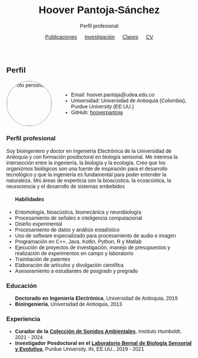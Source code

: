 <!DOCTYPE html>
<html lang="es">
<head>
  <meta charset="UTF-8">
  <meta name="viewport" content="width=device-width,initial-scale=1.0">
  <title>Hoover Pantoja - Perfil</title>
  <style>
    body { font-family: Arial, sans-serif; margin: 2em; }
    header { text-align: center; }
    nav ul { list-style: none; padding: 0; }
    nav li { margin-bottom: 1em; }
  </style>
</head>
<body>
  <header>
    <h1>Hoover Pantoja-Sánchez</h1>
    <p>Perfil profesional</p>
    <nav>
      <ul style="display: flex; justify-content: center; gap: 1.5em; list-style: none; margin: 1em 0; padding: 0;">
        <li><a href="publicaciones/index.html">Publicaciones</a></li>
        <li><a href="investigacion/index.html">Investigación</a></li>
        <li><a href="classes/class1/index.html">Clases</a></li>
        <li><a href="cv/index.html">CV</a></li>
      </ul>
    </nav>
  </header>
  <section id="cv">
    <h2>Perfil</h2>
    <div style="display: flex; align-items: center; gap: 2em;">
      <div>
        <!-- Foto personal, reemplaza 'foto.jpg' por la ruta de tu imagen -->
        <img src="foto.jpg" alt="Foto personal" style="width: 120px; height: 120px; object-fit: cover; border-radius: 50%; border: 2px solid #ccc;" />
      </div>
      <ul style="margin: 0;">
        <li>Email: hoover.pantoja@udea.edu.co</li>
        <li>Universidad: Universidad de Antioquia (Colombia), Purdue University (EE.UU.)</li>
        <li>GitHub: <a href="https://github.com/hooverpantoja">hooverpantoja</a></li>
      </ul>
    </div>
    <h3>Perfil profesional</h3>
    <p>Soy bioingeniero y doctor en Ingeniería Electrónica de la Universidad de Antioquia y con formación posdoctoral en biología sensorial.  Me interesa la intersección entre la ingeniería, la biología y la ecología. Creo que los organizmos biológicos son una fuente de inspiración para el desarrollo tecnológico y que la ingeniería es fundamental para poder entender la naturaleza. Mis áreas de experticia son la bioacústica, la ecoacústica, la neurociencia y el desarrollo de sistemas embebidos</p>
    <ul>
      <h4><strong>Habilidades</strong></h4>
      <li>Entomología, bioacústica, biomecánica y neurobiología</li>
      <li>Procesamiento de señales e inteligencia computacional</li>
      <li>Diseño experimental</li>
      <li>Procesamiento de datos y análisis estadístico</li>
      <li>Uso de software especializado para procesamiento de audio e imagen</li>
      <li>Programación en C++, Java, Kotlin, Python, R y Matlab</li>
      <li>Ejecución de proyectos de investigación, manejo de presupuestos y realización de experimentos en campo y laboratorio</li>
      <li>Tramitación de patentes</li>
      <li>Elaboración de artículos y divulgación científica</li>
      <li>Asesoramiento a estudiantes de posgrado y pregrado</li>
    </ul>
    <h3>Educación</h3>
    <ul
      <li><strong>Doctorado en Ingeniería Electrónica</strong>, Universidad de Antioquia, 2019</li>
      <li><strong>Bioingeniería</strong>, Universidad de Antioquia, 2013</li>
      <!-- Agrega más según sea necesario -->
    </ul>
    <h3>Experiencia</h3>
    <ul>
      <li><strong>Curador de la <a href="https://colecciones.humboldt.org.co/sonidos/">Colección de Sonidos Ambientales</a></strong>, Instituto Humboldt, 2021 - 2024</li>
      <li><strong>Investigador Posdoctoral en el <a href="https://bernal-lab.weebly.com/team.html">Laboratorio Bernal de Biología Sensorial y Evolutiva</a></strong>, Purdue University, IN, EE.UU., 2019 - 2021</li>
      <!-- Agrega más según sea necesario -->
    </ul>
  </section>
</body>
</html>